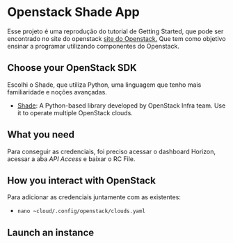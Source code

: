 # Openstack Shade App
Esse projeto é uma reprodução do tutorial de Getting Started, que pode ser encontrado no site do openstack [site do Openstack.](https://developer.openstack.org/firstapp-shade/getting_started.html) Que tem como objetivo ensinar a programar utilizando componentes do Openstack.

## Choose your OpenStack SDK
Escolhi o Shade, que utiliza Python, uma linguagem que tenho mais familiaridade e noções avançadas. 

* [Shade](https://docs.openstack.org/infra/shade/): A Python-based library developed by OpenStack Infra team. Use it to operate multiple OpenStack clouds.	

## What you need
Para conseguir as credenciais, foi preciso acessar o dashboard Horizon, acessar a aba *API Access* e baixar o RC File.

## How you interact with OpenStack
Para adicionar as credenciais juntamente com as existentes:
* `nano ~cloud/.config/openstack/clouds.yaml`

## Launch an instance


